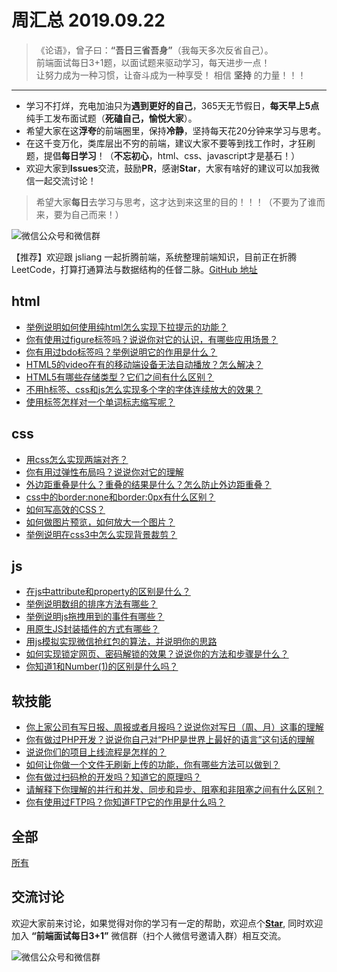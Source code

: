 # 周汇总 2019.09.22

> 《论语》，曾子曰：**“吾日三省吾身”**（我每天多次反省自己）。  
> 前端面试每日3+1题，以面试题来驱动学习，每天进步一点！  
> 让努力成为一种习惯，让奋斗成为一种享受！
> 相信 **坚持** 的力量！！！

---
- 学习不打烊，充电加油只为**遇到更好的自己**，365天无节假日，**每天早上5点**纯手工发布面试题（**死磕自己，愉悦大家**）。
- 希望大家在这**浮夸**的前端圈里，保持**冷静**，坚持每天花20分钟来学习与思考。
- 在这千变万化，类库层出不穷的前端，建议大家不要等到找工作时，才狂刷题，提倡**每日学习**！（**不忘初心**，html、css、javascript才是基石！）
- 欢迎大家到**Issues**交流，鼓励**PR**，感谢**Star**，大家有啥好的建议可以加我微信一起交流讨论！
> 希望大家**每日**去学习与思考，这才达到来这里的目的！！！（不要为了谁而来，要为自己而来！）

![微信公众号和微信群](https://github.com/haizlin/fe-interview/raw/master/resource/images/qrcode.jpg)

【推荐】欢迎跟 jsliang 一起折腾前端，系统整理前端知识，目前正在折腾 LeetCode，打算打通算法与数据结构的任督二脉。[GitHub 地址](https://github.com/LiangJunrong/document-library)

## html
- [举例说明如何使用纯html怎么实现下拉提示的功能？](https://github.com/haizlin/fe-interview/issues/1233)
- [你有使用过figure标签吗？说说你对它的认识，有哪些应用场景？](https://github.com/haizlin/fe-interview/issues/1229)
- [你有用过bdo标签吗？举例说明它的作用是什么？](https://github.com/haizlin/fe-interview/issues/1225)
- [HTML5的video在有的移动端设备无法自动播放？怎么解决？](https://github.com/haizlin/fe-interview/issues/1221)
- [HTML5有哪些存储类型？它们之间有什么区别？](https://github.com/haizlin/fe-interview/issues/1217)
- [不用h标签、css和js怎么实现多个字的字体连续放大的效果？](https://github.com/haizlin/fe-interview/issues/1213)
- [使用标签怎样对一个单词标志缩写呢？](https://github.com/haizlin/fe-interview/issues/1209)

## css
- [用css怎么实现两端对齐？](https://github.com/haizlin/fe-interview/issues/1234)
- [你有用过弹性布局吗？说说你对它的理解](https://github.com/haizlin/fe-interview/issues/1230)
- [外边距重叠是什么？重叠的结果是什么？怎么防止外边距重叠？](https://github.com/haizlin/fe-interview/issues/1226)
- [css中的border:none和border:0px有什么区别？](https://github.com/haizlin/fe-interview/issues/1222)
- [如何写高效的CSS？](https://github.com/haizlin/fe-interview/issues/1218)
- [如何做图片预览，如何放大一个图片？](https://github.com/haizlin/fe-interview/issues/1214)
- [举例说明在css3中怎么实现背景裁剪？](https://github.com/haizlin/fe-interview/issues/1210)

## js
- [在js中attribute和property的区别是什么？](https://github.com/haizlin/fe-interview/issues/1235)
- [举例说明数组的排序方法有哪些？](https://github.com/haizlin/fe-interview/issues/1231)
- [举例说明js拖拽用到的事件有哪些？](https://github.com/haizlin/fe-interview/issues/1227)
- [用原生JS封装插件的方式有哪些？](https://github.com/haizlin/fe-interview/issues/1223)
- [用js模拟实现微信抢红包的算法，并说明你的思路](https://github.com/haizlin/fe-interview/issues/1219)
- [如何实现锁定网页、密码解锁的效果？说说你的方法和步骤是什么？](https://github.com/haizlin/fe-interview/issues/1215)
- [你知道1和Number(1)的区别是什么吗？](https://github.com/haizlin/fe-interview/issues/1211)

## 软技能
- [你上家公司有写日报、周报或者月报吗？说说你对写日（周、月）这事的理解](https://github.com/haizlin/fe-interview/issues/1236)
- [你有做过PHP开发？说说你自己对“PHP是世界上最好的语言”这句话的理解](https://github.com/haizlin/fe-interview/issues/1232)
- [说说你们的项目上线流程是怎样的？](https://github.com/haizlin/fe-interview/issues/1228)
- [如何让你做一个文件无刷新上传的功能，你有哪些方法可以做到？](https://github.com/haizlin/fe-interview/issues/1224)
- [你有做过扫码枪的开发吗？知道它的原理吗？](https://github.com/haizlin/fe-interview/issues/1220)
- [请解释下你理解的并行和并发、同步和异步、阻塞和非阻塞之间有什么区别？](https://github.com/haizlin/fe-interview/issues/1216)
- [你有使用过FTP吗？你知道FTP它的作用是什么吗？](https://github.com/haizlin/fe-interview/issues/1212)

## 全部
[所有](https://github.com/haizlin/fe-interview/blob/master/category/week.md)

## 交流讨论
欢迎大家前来讨论，如果觉得对你的学习有一定的帮助，欢迎点个[**Star**](https://github.com/haizlin/fe-interview), 同时欢迎加入 **“前端面试每日3+1”** 微信群（扫个人微信号邀请入群）相互交流。

![微信公众号和微信群](https://github.com/haizlin/fe-interview/raw/master/resource/images/qrcode.jpg)